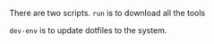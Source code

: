 There are two scripts.
`run` is to download all the tools

`dev-env` is to update dotfiles to the system.
